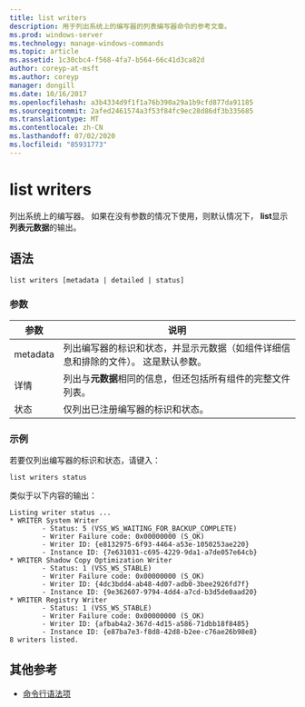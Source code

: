 ```yaml
---
title: list writers
description: 用于列出系统上的编写器的列表编写器命令的参考文章。
ms.prod: windows-server
ms.technology: manage-windows-commands
ms.topic: article
ms.assetid: 1c30cbc4-f568-4fa7-b564-66c41d3ca82d
author: coreyp-at-msft
ms.author: coreyp
manager: dongill
ms.date: 10/16/2017
ms.openlocfilehash: a3b4334d9f1f1a76b390a29a1b9cfd877da91185
ms.sourcegitcommit: 2afed2461574a3f53f84fc9ec28d86df3b335685
ms.translationtype: MT
ms.contentlocale: zh-CN
ms.lasthandoff: 07/02/2020
ms.locfileid: "85931773"
---
```

# <a name="list-writers"></a>list writers

列出系统上的编写器。 如果在没有参数的情况下使用，则默认情况下， **list**显示**列表元数据**的输出。

## <a name="syntax"></a>语法

```
list writers [metadata | detailed | status]
```

### <a name="parameters"></a>参数

| 参数 | 说明 |
| --------- | ----------- |
| metadata | 列出编写器的标识和状态，并显示元数据（如组件详细信息和排除的文件）。 这是默认参数。 |
| 详情 | 列出与**元数据**相同的信息，但还包括所有组件的完整文件列表。 |
| 状态 | 仅列出已注册编写器的标识和状态。 |

### <a name="examples"></a>示例

若要仅列出编写器的标识和状态，请键入：

```
list writers status
```

类似于以下内容的输出：

```
Listing writer status ...
* WRITER System Writer
        - Status: 5 (VSS_WS_WAITING_FOR_BACKUP_COMPLETE)
        - Writer Failure code: 0x00000000 (S_OK)
        - Writer ID: {e8132975-6f93-4464-a53e-1050253ae220}
        - Instance ID: {7e631031-c695-4229-9da1-a7de057e64cb}
* WRITER Shadow Copy Optimization Writer
        - Status: 1 (VSS_WS_STABLE)
        - Writer Failure code: 0x00000000 (S_OK)
        - Writer ID: {4dc3bdd4-ab48-4d07-adb0-3bee2926fd7f}
        - Instance ID: {9e362607-9794-4dd4-a7cd-b3d5de0aad20}
* WRITER Registry Writer
        - Status: 1 (VSS_WS_STABLE)
        - Writer Failure code: 0x00000000 (S_OK)
        - Writer ID: {afbab4a2-367d-4d15-a586-71dbb18f8485}
        - Instance ID: {e87ba7e3-f8d8-42d8-b2ee-c76ae26b98e8}
8 writers listed.
```

## <a name="additional-references"></a>其他参考

- [命令行语法项](command-line-syntax-key.md)